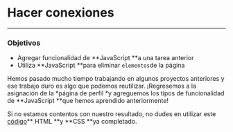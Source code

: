 # Hacer conexiones

---

### Objetivos

* Agregar funcionalidad de **JavaScript **a una tarea anterior
* Utiliza **JavaScript **para eliminar `elementos`de la página

Hemos pasado mucho tiempo trabajando en algunos proyectos anteriores y ese trabajo duro es algo que podemos reutilizar. ¡Regresemos a la asignación de la *página de perfil *y agreguemos los tipos de funcionalidad de **JavaScript **que hemos aprendido anteriormente!

Si no estamos contentos con nuestro resultado, no dudes en utilizar este [código](https://translate.google.com/translate?hl=es&prev=_t&sl=de&tl=es&u=https://s3.us-east-1.amazonaws.com/General_V88/boomyeah2015/codingdojo/curriculum/content/chapter/1619370348__profile-page.zip)** HTML **y **CSS **ya completado.
